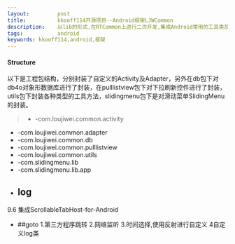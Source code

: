 ```yaml
---
layout:         post
title:          kkooff114开源项目--Android框架LJWCommon
description:    以lib的形式,在RTCommon上进行二次开发,集成Android常用的工具类及企业开发所需的一些工具
tags:           android
keywords: kkooff114,android,框架
---
```

#### Structure
以下是工程包结构，分别封装了自定义的Activity及Adapter，另外在db包下对db4o对象形数据库进行了封装，在pulllistview包下对下拉刷新控件进行了封装，utils包下封装各种类型的工具方法，slidingmenu包下是对滑动菜单SlidingMenu的封装。

> - -com.loujiwei.common.activity
- -com.loujiwei.common.adapter
- -com.loujiwei.common.db
- -com.loujiwei.common.pulllistview
- -com.loujiwei.common.utils
- -com.slidingmenu.lib
- -com.slidingmenu.lib.app

+ ## log
9.6 集成ScrollableTabHost-for-Android

+ ##goto
1.第三方程序跳转
2.网络监听
3.时间选择,使用反射进行自定义
4自定义log类